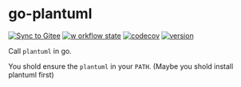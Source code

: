# go-plantuml

[![Sync to Gitee](https://github.com/OhYee/go-plantuml/workflows/Sync%20to%20Gitee/badge.svg)](https://gitee.com/OhYee/go-plantuml) [![w
orkflow state](https://github.com/OhYee/go-plantuml/workflows/test/badge.svg)](https://github.com/OhYee/go-plantuml/actions) [![codecov](https://codecov.io/gh/OhYee/go-plantuml/branch/master/graph/badge.svg)](https://codecov.io/gh/OhYee/go-plantuml) [![version](https://img.shields.io/github/v/tag/OhYee/go-plantuml)](https://github.com/OhYee/go-plantuml/tags)

Call `plantuml` in go. 

You shold ensure the `plantuml` in your `PATH`. (Maybe you shold install plantuml first)